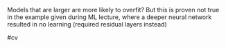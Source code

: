 Models that are larger are more likely to overfit? But this is proven not true in the example given during ML lecture, where a deeper neural network resulted in no learning (required residual layers instead) 

#cv